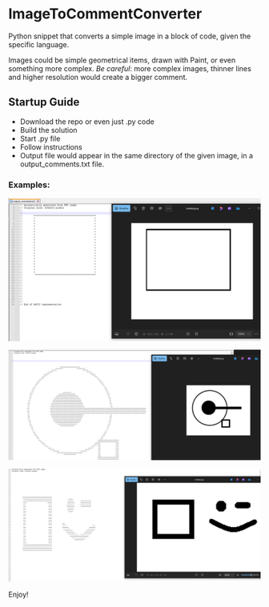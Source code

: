 # ImageToCommentConverter
Python snippet that converts a simple image in a block of code, given the specific language.

Images could be simple geometrical items, drawn with Paint, or even something more complex. *Be careful*: more complex images, thinner lines and higher resolution would create a bigger comment.

## Startup Guide
- Download the repo or even just .py code
- Build the solution
- Start .py file
- Follow instructions
- Output file would appear in the same directory of the given image, in a output_comments.txt file.

### Examples: 
![Example1](images/example1.png)

![Example2](images/example2.png)

![Example3](images/example3.png)

Enjoy!

